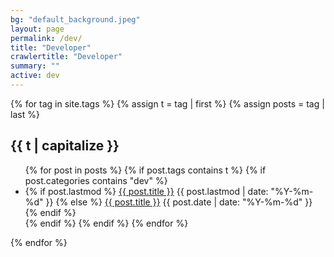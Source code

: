 ```yaml
---
bg: "default_background.jpeg"
layout: page
permalink: /dev/
title: "Developer"
crawlertitle: "Developer"
summary: ""
active: dev
---
```


{% for tag in site.tags %}
  {% assign t = tag | first %}
  {% assign posts = tag | last %}

  <h2 class="category-key" id="{{ t | downcase }}">{{ t | capitalize }}</h2>

  <ul class="year">
    {% for post in posts %}
      {% if post.tags contains t %}
        {% if post.categories contains "dev" %}
          <li>
            {% if post.lastmod %}
              <a href="{{ post.url | relative_url}}">{{ post.title }}</a>
              <span class="date">{{ post.lastmod | date: "%Y-%m-%d"  }}</span>
            {% else %}
              <a href="{{ post.url | relative_url}}">{{ post.title }}</a>
              <span class="date">{{ post.date | date: "%Y-%m-%d"  }}</span>
            {% endif %}
          </li>
        {% endif %}
      {% endif %}
    {% endfor %}
  </ul>

{% endfor %}
